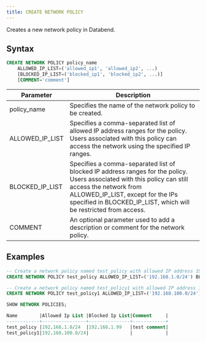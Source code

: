 ```yaml
---
title: CREATE NETWORK POLICY
---
```


Creates a new network policy in Databend.

## Syntax

```sql
CREATE NETWORK POLICY policy_name
    ALLOWED_IP_LIST=('allowed_ip1', 'allowed_ip2', ...)
    [BLOCKED_IP_LIST=('blocked_ip1', 'blocked_ip2', ...)]
    [COMMENT='comment']
```

| Parameter       	| Description                                                                                                                                                                                      	|
|-----------------	|--------------------------------------------------------------------------------------------------------------------------------------------------------------------------------------------------	|
| policy_name     	| Specifies the name of the network policy to be created.                                                                                                                                          	|
| ALLOWED_IP_LIST 	| Specifies a comma-separated list of allowed IP address ranges for the policy. Users associated with this policy can access the network using the specified IP ranges.                    	|
| BLOCKED_IP_LIST 	| Specifies a comma-separated list of blocked IP address ranges for the policy. Users associated with this policy can still access the network from ALLOWED_IP_LIST, except for the IPs specified in BLOCKED_IP_LIST, which will be restricted from access. 	|
| COMMENT         	| An optional parameter used to add a description or comment for the network policy.                                                                                                               	|

## Examples

```sql
-- Create a network policy named test_policy with allowed IP address 192.168.1.0/24 and blocked IP address 192.168.1.99 along with a comment
CREATE NETWORK POLICY test_policy ALLOWED_IP_LIST=('192.168.1.0/24') BLOCKED_IP_LIST=('192.168.1.99') COMMENT='test comment'

-- Create a network policy named test_policy1 with allowed IP address 192.168.100.0/24 and no blocked IP address specified:
CREATE NETWORK POLICY test_policy1 ALLOWED_IP_LIST=('192.168.100.0/24')

SHOW NETWORK POLICIES;

Name        |Allowed Ip List |Blocked Ip List|Comment     |
------------+----------------+---------------+------------+
test_policy |192.168.1.0/24  |192.168.1.99   |test comment|
test_policy1|192.168.100.0/24|               |            |
```